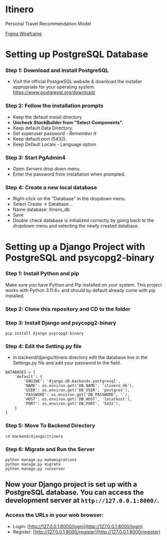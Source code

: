 # Itinero
Personal Travel Recommendation Model

[Figma Wireframe](https://www.figma.com/team_invite/redeem/mGhBfs7l41S3IAZCViwB4f)

# Setting up PostgreSQL Database

### Step 1: Download and Install PostgreSQL

- Visit the official PostgreSQL website & download the installer appropriate for your operating system:
https://www.postgresql.org/download/


### Step 2: Follow the installation prompts

- Keep the default install directory
- **Uncheck *StackBuilder* from "Select Components".**
- Keep default Data Directory.
- Set superuser password - *Remember It*
- Keep default port (5432).
- Keep Default Locale - Language option

### Step 3: Start PgAdmin4

- Open *Servers* drop down menu.
- Enter the password from installation when prompted.


### Step 4: Create a new local database

- Right-click on the "Database" in the dropdown menu.
- Select Create -> Database...
- Name database: itinero_db
- Save
- Double check database is initialized correctly by going back to the dropdown menu and selecting the newly created database.



# Setting up a Django Project with PostgreSQL and psycopg2-binary

### Step 1: Install Python and pip

Make sure you have Python and Pip installed on your system.
This project works with Python 3.11.6+ and should by default already come with pip installed.

### Step 2: Clone this repository and CD to the folder


### Step 3: Install Django and psycopg2-binary

```
pip install django psycopg2-binary
```
### Step 4: Edit the Setting.py file
- In backend/django/itinero directory edit the database line in the Settings.py file and add your password to the field.
```
DATABASES = {
    'default': {
        'ENGINE': 'django.db.backends.postgresql',
        'NAME': os.environ.get('DB_NAME', 'itinero_db'),
        'USER': os.environ.get('DB_USER', 'postgres'),
        'PASSWORD': os.environ.get('DB_PASSWORD', ''),
        'HOST': os.environ.get('DB_HOST', 'localhost'),
        'PORT': os.environ.get('DB_PORT', '5432'),
    }
}
```
### Step 5: Move To Backend Directory

```
cd backend/django/itinero
```

### Step 6: Migrate and Run the Server

```
python manage.py makemigrations
python manage.py migrate
python manage.py runserver
```

## Now your Django project is set up with a PostgreSQL database. You can access the development server at `http://127.0.0.1:8000/`.

### Access the URLs in your web browser:
   - Login: [http://127.0.0.1:8000/login](http://127.0.0.1:8000/login)
   - Register: [http://127.0.0.1:8000/register](http://127.0.0.1:8000/register)

